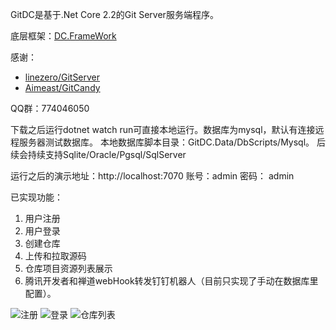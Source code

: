 GitDC是基于.Net Core 2.2的Git Server服务端程序。

底层框架：[DC.FrameWork](https://gitee.com/xingchensoft/DC.Framework/tree/develop)

感谢：
- [linezero/GitServer](https://github.com/linezero/GitServer)
- [Aimeast/GitCandy](https://github.com/Aimeast/GitCandy)

QQ群：774046050

下载之后运行dotnet watch run可直接本地运行。数据库为mysql，默认有连接远程服务器测试数据库。
本地数据库脚本目录：GitDC.Data/DbScripts/Mysql。 后续会持续支持Sqlite/Oracle/Pgsql/SqlServer

运行之后的演示地址：http://localhost:7070  账号：admin   密码： admin

已实现功能：

1. 用户注册
2. 用户登录
3. 创建仓库
4. 上传和拉取源码
5. 仓库项目资源列表展示
6. 腾讯开发者和禅道webHook转发钉钉机器人（目前只实现了手动在数据库里配置）。

![注册](https://images.gitee.com/uploads/images/2019/0815/212129_dfe17ade_130171.png "5972F9CE-38AE-45f7-B84B-0F852FECCD61.png")
![登录](https://images.gitee.com/uploads/images/2019/0815/212158_13664b4e_130171.png "259BE4A4-4BB4-47ab-82E0-28675B4C3E30.png")
![仓库列表](https://images.gitee.com/uploads/images/2019/0817/235323_bb32fce7_130171.jpeg "360截图20190817235254075.jpg")